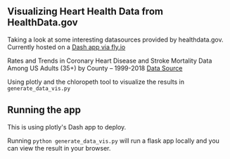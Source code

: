## Visualizing Heart Health Data from HealthData.gov

Taking a look at some interesting datasources provided by healthdata.gov. Currently hosted on a [Dash app via fly.io](https://health-data-vy.fly.dev/)

Rates and Trends in Coronary Heart Disease and Stroke Mortality Data Among US Adults (35+) by County – 1999-2018 [Data Source](https://healthdata.gov/dataset/Rates-and-Trends-in-Coronary-Heart-Disease-and-Str/yvac-3wdb/about_data)

Using plotly and the chloropeth tool to visualize the results in `generate_data_vis.py`

## Running the app

This is using plotly's Dash app to deploy.

Running `python generate_data_vis.py` will run a flask app locally and you can view the result in your browser.
